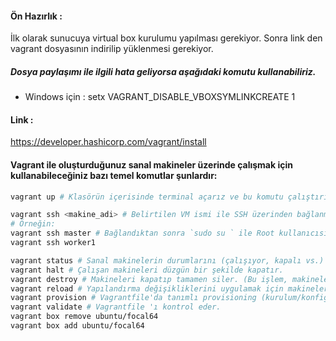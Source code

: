 #### Ön Hazırlık :
İlk olarak sunucuya virtual box kurulumu yapılması gerekiyor. Sonra link den vagrant dosyasının indirilip yüklenmesi gerekiyor.

##### Dosya paylaşımı ile ilgili hata geliyorsa aşağıdaki komutu kullanabiliriz.
- Windows için : setx VAGRANT_DISABLE_VBOXSYMLINKCREATE 1

#### Link :
https://developer.hashicorp.com/vagrant/install

#### Vagrant ile oluşturduğunuz sanal makineler üzerinde çalışmak için kullanabileceğiniz bazı temel komutlar şunlardır:
```bash
vagrant up # Klasörün içerisinde terminal açarız ve bu komutu çalıştırırız. Klasörde bulunan Vagrantfile ı okuyarak cluster'ı oluşturmaya başlar.

vagrant ssh <makine_adi> # Belirtilen VM ismi ile SSH üzerinden bağlanmanızı sağlar.
# Örneğin:
vagrant ssh master # Bağlandıktan sonra `sudo su ` ile Root kullanıcısına geçip işlemlerimizi yapabiliriz.
vagrant ssh worker1

vagrant status # Sanal makinelerin durumlarını (çalışıyor, kapalı vs.) listeler.
vagrant halt # Çalışan makineleri düzgün bir şekilde kapatır.
vagrant destroy # Makineleri kapatıp tamamen siler. (Bu işlem, makineleri yeniden oluşturmanızı gerektirebilir.)
vagrant reload # Yapılandırma değişikliklerini uygulamak için makineleri yeniden başlatır.
vagrant provision # Vagrantfile'da tanımlı provisioning (kurulum/konfigürasyon) scriptlerini yeniden çalıştırır.
vagrant validate # Vagrantfile 'ı kontrol eder.
vagrant box remove ubuntu/focal64
vagrant box add ubuntu/focal64
```
